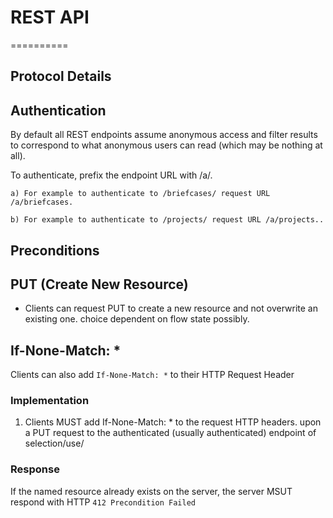 # REST API
==========

## Protocol Details

Authentication
--------------
By default all REST endpoints assume anonymous access and filter results to correspond to what anonymous users can read (which may be nothing at all).

To authenticate, prefix the endpoint URL with /a/.  

    a) For example to authenticate to /briefcases/ request URL /a/briefcases.

    b) For example to authenticate to /projects/ request URL /a/projects..

Preconditions
-------------
## PUT (Create New Resource)
- Clients can request PUT to create a new resource and not overwrite an existing one.
choice dependent on flow state possibly.


If-None-Match: *
----------------
Clients can also add `If-None-Match: *` to their HTTP Request Header 

### Implementation
1. Clients MUST add If-None-Match: * to the request HTTP headers.
upon a PUT request to the authenticated (usually authenticated) endpoint of selection/use/

### Response
If the named resource already exists on the server, the server MSUT respond with HTTP `412 Precondition Failed`


